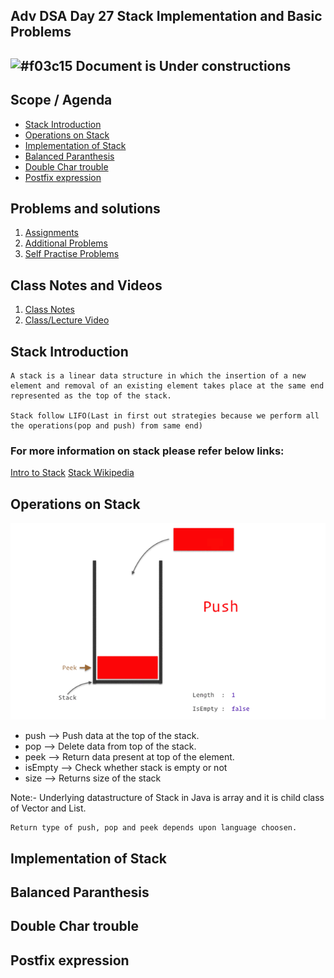 
## Adv DSA Day 27 Stack Implementation and Basic Problems

## ![#f03c15](https://placehold.co/15x15/f03c15/f03c15.png) Document is Under constructions

## Scope / Agenda
- [Stack Introduction](#stack-introduction)
- [Operations on Stack](#operations-on-stack)
- [Implementation of Stack](#implementation-of-stack)
- [Balanced Paranthesis](#balanced-paranthesis)
- [Double Char trouble](#double-char-trouble)
- [Postfix expression](#postfix-expression)

## Problems and solutions

1. [Assignments]()
2. [Additional Problems]()
3. [Self Practise Problems]()

## Class Notes and Videos

1. [Class Notes](https://github.com/rajpiyush220/Algorithms/blob/master/Notes/self/Adv_DSA/mod3/Stack%201%20Implementation%20and%20Basic%20Problems.md)
2. [Class/Lecture Video](https://youtu.be/oZ06N3evwrY)


## Stack Introduction
    A stack is a linear data structure in which the insertion of a new element and removal of an existing element takes place at the same end represented as the top of the stack.

    Stack follow LIFO(Last in first out strategies because we perform all the operations(pop and push) from same end)

### For more information on stack please refer below links:
[Intro to Stack](https://www.geeksforgeeks.org/introduction-to-stack-data-structure-and-algorithm-tutorials/)
[Stack Wikipedia](https://en.wikipedia.org/wiki/Stack_(abstract_data_type))

## Operations on Stack
![Stack Operations](../../../images/StackOperations.gif?raw=true)

 * push --> Push data at the top of the stack.
 * pop --> Delete data from top of the stack.
 * peek --> Return data present at top of the element.
 * isEmpty --> Check whether stack is empty or not
 * size --> Returns size of the stack

 Note:- 
    Underlying datastructure of Stack in Java is array and it is child class of Vector and List.

    Return type of push, pop and peek depends upon language choosen.

## Implementation of Stack
## Balanced Paranthesis
## Double Char trouble
## Postfix expression